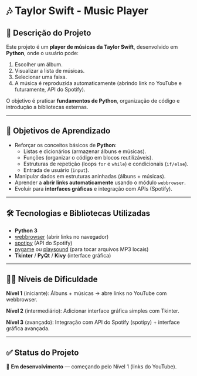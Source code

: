 # 🎶 Taylor Swift - Music Player 

## 📌 Descrição do Projeto  
Este projeto é um **player de músicas da Taylor Swift**, desenvolvido em **Python**, onde o usuário pode:  
1. Escolher um álbum.  
2. Visualizar a lista de músicas.  
3. Selecionar uma faixa.  
4. A música é reproduzida automaticamente (abrindo link no YouTube e futuramente, API do Spotify).  

O objetivo é praticar **fundamentos de Python**, organização de código e introdução a bibliotecas externas.  

---

## 🎯 Objetivos de Aprendizado  
- Reforçar os conceitos básicos de **Python**:  
  - Listas e dicionários (armazenar álbuns e músicas).  
  - Funções (organizar o código em blocos reutilizáveis).  
  - Estruturas de repetição (loops `for` e `while`) e condicionais (`if/else`).  
  - Entrada de usuário (`input`).  
- Manipular dados em estruturas aninhadas (álbuns + músicas).  
- Aprender a **abrir links automaticamente** usando o módulo `webbrowser`.  
- Evoluir para **interfaces gráficas** e integração com APIs (Spotify).  

---

## 🛠️ Tecnologias e Bibliotecas Utilizadas  
- **Python 3**  
- [webbrowser](https://docs.python.org/3/library/webbrowser.html) (abrir links no navegador)  
- [spotipy](https://spotipy.readthedocs.io/) (API do Spotify)  
- [pygame](https://www.pygame.org/docs/ref/mixer.html) ou [playsound](https://pypi.org/project/playsound/) (para tocar arquivos MP3 locais)  
- **Tkinter** / **PyQt** / **Kivy** (interface gráfica)  

---

## 🧑‍💻 Níveis de Dificuldade

**Nível 1** (iniciante): Álbuns + músicas → abre links no YouTube com webbrowser.

**Nível 2** (intermediário): Adicionar interface gráfica simples com Tkinter.

**Nível 3** (avançado): Integração com API do Spotify (spotipy) + interface gráfica avançada.

---
## ✅ Status do Projeto

🚧 **Em desenvolvimento** — começando pelo Nível 1 (links do YouTube).